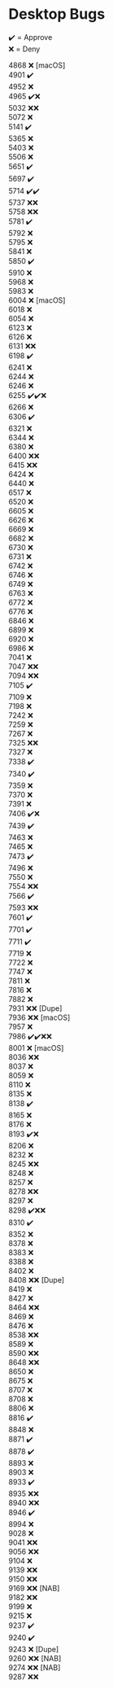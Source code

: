 # Desktop Bugs

✔️ = Approve  
❌ = Deny

4868 ❌ [macOS]  
4901 ✔️  
4952 ❌  
4965 ✔️❌  
5032 ❌❌  
5072 ❌  
5141 ✔️  
5365 ❌  
5403 ❌  
5506 ❌  
5651 ✔️  
5697 ✔️  
5714 ✔️✔️  
5737 ❌❌  
5758 ❌❌  
5781 ✔️  
5792 ❌  
5795 ❌  
5841 ❌  
5850 ✔️  
5910 ❌  
5968 ❌  
5983 ❌  
6004 ❌ [macOS]  
6018 ❌  
6054 ❌  
6123 ❌  
6126 ❌  
6131 ❌❌  
6198 ✔️  
6241 ❌  
6244 ❌  
6246 ❌  
6255 ✔️✔️❌  
6266 ❌  
6306 ✔️  
6321 ❌  
6344 ❌  
6380 ❌  
6400 ❌❌  
6415 ❌❌  
6424 ❌  
6440 ❌  
6517 ❌  
6520 ❌  
6605 ❌  
6626 ❌  
6669 ❌  
6682 ❌  
6730 ❌  
6731 ❌  
6742 ❌  
6746 ❌  
6749 ❌  
6763 ❌  
6772 ❌  
6776 ❌  
6846 ❌  
6899 ❌  
6920 ❌  
6986 ❌  
7041 ❌  
7047 ❌❌  
7094 ❌❌  
7105 ✔️  
7109 ❌  
7198 ❌  
7242 ❌  
7259 ❌  
7267 ❌  
7325 ❌❌  
7327 ❌  
7338 ✔️  
7340 ✔️  
7359 ❌  
7370 ❌  
7391 ❌  
7406 ✔️❌  
7439 ✔️  
7463 ❌  
7465 ❌  
7473 ✔️  
7496 ❌  
7550 ❌  
7554 ❌❌  
7566 ✔️  
7593 ❌❌  
7601 ✔️  
7701 ✔️  
7711 ✔️  
7719 ❌  
7722 ❌  
7747 ❌  
7811 ❌  
7816 ❌  
7882 ❌  
7931 ❌❌ [Dupe]  
7936 ❌❌ [macOS]  
7957 ❌  
7986 ✔️✔️❌❌  
8001 ❌ [macOS]  
8036 ❌❌  
8037 ❌  
8059 ❌  
8110 ❌  
8135 ❌  
8138 ✔️  
8165 ❌  
8176 ❌  
8193 ✔️❌  
8206 ❌  
8232 ❌  
8245 ❌❌  
8248 ❌  
8257 ❌  
8278 ❌❌  
8297 ❌  
8298 ✔️❌❌  
8310 ✔️  
8352 ❌  
8378 ❌  
8383 ❌  
8388 ❌  
8402 ❌  
8408 ❌❌ [Dupe]  
8419 ❌  
8427 ❌  
8464 ❌❌  
8469 ❌  
8476 ❌  
8538 ❌❌  
8589 ❌  
8590 ❌❌  
8648 ❌❌  
8650 ❌  
8675 ❌  
8707 ❌  
8708 ❌  
8806 ❌  
8816 ✔️  
8848 ❌  
8871 ✔️  
8878 ✔️  
8893 ❌  
8903 ❌  
8933 ✔️  
8935 ❌❌  
8940 ❌❌  
8946 ✔️  
8994 ❌  
9028 ❌  
9041 ❌❌  
9056 ❌❌  
9104 ❌  
9139 ❌❌  
9150 ❌❌  
9169 ❌❌ [NAB]  
9182 ❌❌  
9199 ❌  
9215 ❌  
9237 ✔️  
9240 ✔️  
9243 ❌ [Dupe]  
9260 ❌❌ [NAB]  
9274 ❌❌ [NAB]  
9287 ❌❌
